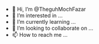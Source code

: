 - 👋 Hi, I’m @TheguhMochFazar
- 👀 I’m interested in ...
- 🌱 I’m currently learning ...
- 💞️ I’m looking to collaborate on ...
- 📫 How to reach me ...

<!---
TheguhMochFazar/TheguhMochFazar is a ✨ special ✨ repository because its `README.md` (this file) appears on your GitHub profile.
You can click the Preview link to take a look at your changes.
--->
